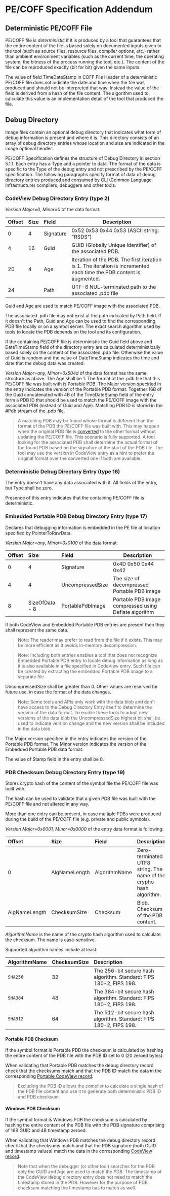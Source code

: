 # PE/COFF Specification Addendum

## Deterministic PE/COFF File

PE/COFF file is _deterministic_ if it is produced by a tool that guarantees that the entire content of the file is based solely on documented inputs given to the tool (such as source files, resource files, compiler options, etc.) rather than ambient environment variables (such as the current time, the operating system, the bitness of the process running the tool, etc.). The content of the file can be reproduced exactly (bit for bit) given the same inputs.

The value of field TimeDateStamp in COFF File Header of a deterministic PE/COFF file does not indicate the date and time when the file was produced and should not be interpreted that way. Instead the value of the field is derived from a hash of the file content. The algorithm used to calculate this value is an implementation detail of the tool that produced the file.

## Debug Directory

Image files contain an optional debug directory that indicates what form of debug information is present and where it is. This directory consists of an array of debug directory entries whose location and size are indicated in the image optional header.

PE/COFF Specification defines the structure of Debug Directory in section 5.1.1. Each entry has a Type and a pointer to data. The format of the data is specific to the Type of the debug entry and not prescribed by the PE/COFF specification. The following paragraphs specify format of data of debug directory entries produced and consumed by CLI (Common Language Infrastructure) compilers, debuggers and other tools.

### CodeView Debug Directory Entry (type 2)

<a name="WindowsCodeViewEntry"></a>*Version Major=0, Minor=0* of the data format:

| Offset | Size | Field          | Description                                                    |
|:-------|:-----|:---------------|----------------------------------------------------------------|
| 0      | 4    | Signature      | 0x52 0x53 0x44 0x53 (ASCII string: "RSDS") |
| 4      | 16   | Guid           | GUID (Globally Unique Identifier) of the associated PDB.  
| 20     | 4    | Age            | Iteration of the PDB. The first iteration is 1. The iteration is incremented each time the PDB content is augmented.
| 24     |      | Path           | UTF-8 NUL-terminated path to the associated .pdb file |

Guid and Age are used to match PE/COFF image with the associated PDB. 

The associated .pdb file may not exist at the path indicated by Path field. If it doesn't the Path, Guid and Age can be used to find the corresponding PDB file locally or on a symbol server. The exact search algorithm used by tools to locate the PDB depends on the tool and its configuration.

If the containing PE/COFF file is deterministic the Guid field above and DateTimeStamp field of the directory entry are calculated deterministically based solely on the content of the associated .pdb file. Otherwise the value of Guid is random and the value of DateTimeStamp indicates the time and date that the debug data was created.

<a name="PortableCodeViewEntry"></a> *Version Major=any, Minor=0x504d* of the data format has the same structure as above. The Age shall be 1. The format of the .pdb file that this PE/COFF file was built with is Portable PDB. The Major version specified in the entry indicates the version of the Portable PDB format. Together 16B of the Guid concatenated with 4B of the TimeDateStamp field of the entry form a PDB ID that should be used to match the PE/COFF image with the associated PDB (instead of Guid and Age). Matching PDB ID is stored in the #Pdb stream of the .pdb file.

> A matching PDB may be found whose format is different than the format of the PDB the PE/COFF file was built with. This may happen when the original PDB file is [converted](http://github.com/dotnet/symreader-converter) to the other format without updating the PE/COFF file. This scenario is fully supported. A tool looking for the associated PDB shall determine the actual format of the found PDB based on the signature at the start of the PDB file. The tool may use the version in CodeView entry as a hint to prefer the original format over the converted one if both are available.

### Deterministic Debug Directory Entry (type 16)

The entry doesn't have any data associated with it. All fields of the entry, but Type shall be zero.

Presence of this entry indicates that the containing PE/COFF file is deterministic. 

### Embedded Portable PDB Debug Directory Entry (type 17)

Declares that debugging information is embedded in the PE file at location specified by PointerToRawData. 

*Version Major=any, Minor=0x0100* of the data format:

| Offset | Size           | Field            | Description                                           |
|:-------|:---------------|:-----------------|-------------------------------------------------------|
| 0      | 4              | Signature        | 0x4D 0x50 0x44 0x42                                   |
| 4      | 4              | UncompressedSize | The size of decompressed Portable PDB image           |
| 8      | SizeOfData - 8 | PortablePdbImage | Portable PDB image compressed using Deflate algorithm | 


If both CodeView and Embedded Portable PDB entries are present then they shall represent the same data.

> Note: The reader may prefer to read from the file if it exists. This may be more efficient as it avoids in-memory decompression.

> Note: Including both entries enables a tool that does not recognize Embedded Portable PDB entry to locate debug information as long as it is also available in a file specified in CodeView entry. Such file can be created by extracting the embedded Portable PDB image to a separate file.

UncompressedSize shall be greater than 0. Other values are reserved for future use, in case the format of the data changes.

> Note: Some tools and APIs only work with the data blob and don't have access to the Debug Directory Entry itself to determine the version of the data format. To enable these tools to adopt new versions of the data blob the UncompressedSize highest bit shall be used to indicate version change and the new version shall be included in the data blob.

The Major version specified in the entry indicates the version of the Portable PDB format. The Minor version indicates the version of the Embedded Portable PDB data format.

The value of Stamp field in the entry shall be 0.

### PDB Checksum Debug Directory Entry (type 19)

Stores crypto hash of the content of the symbol file the PE/COFF file was built with.

The hash can be used to validate that a given PDB file was built with the PE/COFF file and not altered in any way. 

More than one entry can be present, in case multiple PDBs were produced during the build of the PE/COFF file (e.g. private and public symbols). 

*Version Major=0x0001, Minor=0x0000* of the entry data format is following:

| Offset        | Size          | Field          | Description                                                             |
|:--------------|:--------------|:---------------|-------------------------------------------------------------------------|
| 0             | AlgNameLength | AlgorithmName  | Zero-terminated UTF8 string. The name of the crypho hash algorithm.     |
| AlgNameLength | ChecksumSize  | Checksum       | Blob. Checksum of the PDB content.                                      |

_AlgorithmName_ is the name of the crypto hash algorithm used to calculate the checksum. The name is case-sensitive.

Supported algorithm names include at least:

| AlgorithmName | ChecksumSize | Description                                                        |
|:--------------|:-------------|:-------------------------------------------------------------------|
| `SHA256`      | 32           | The 256-bit secure hash algorithm. Standard: FIPS 180-2, FIPS 198. |
| `SHA384`      | 48           | The 384-bit secure hash algorithm. Standard: FIPS 180-2, FIPS 198. |
| `SHA512`      | 64           | The 512-bit secure hash algorithm. Standard: FIPS 180-2, FIPS 198. |

#### Portable PDB Checksum

If the symbol format is Portable PDB the checksum is calculated by hashing the entire content of the PDB file with the PDB ID set to 0 (20 zeroed bytes).

When validating that Portable PDB matches the debug directory record check that the checksums match and that the PDB ID match the data in the corresponding [Portable CodeView record](#PortableCodeViewEntry).

> Excluding the PDB ID allows the compiler to calculate a single hash of the PDB file content and use it to generate both deterministic PDB ID and PDB checksum.

#### Windows PDB Checksum

If the symbol format is Windows PDB the checksum is calculated by hashing the entire content of the PDB file with the PDB signature comprising of 16B GUID and 4B timestamp zeroed.

When validating that Windows PDB matches the debug directory record check that the checksums match and that the PDB signature (both GUID and timestamp values) match the data in the corresponding [CodeView record](#WindowsCodeViewEntry). 

> Note that when the debugger (or other tool) searches for the PDB only the GUID and Age are used to match the PDB. The timestamp of the CodeView debug directory entry does not need to match the timestamp stored in the PDB. However for the purpose of PDB checksum matching the timestamp has to match as well.

